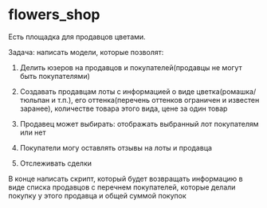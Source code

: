 # flowers_shop

Есть площадка для продавцов цветами.

Задача: написать модели, которые позволят:

1) Делить юзеров на продавцов и покупателей(продавцы не могут быть покупателями)

2) Создавать продавцам лоты с информацией о виде цветка(ромашка/тюльпан и т.п.), его оттенка(перечень оттенков ограничен и известен заранее), количестве товара этого вида, цене за один товар

3) Продавец может выбирать: отображать выбранный лот покупателям или нет

4) Покупатели могу оставлять отзывы на лоты и продавца

5) Отслеживать сделки

В конце написать скрипт, который будет возвращать информацию в виде списка продавцов с перечнем покупателей, которые делали покупку у этого продавца и общей суммой покупок